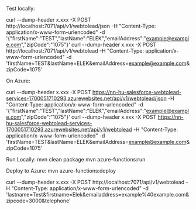 Test locally:


curl --dump-header x.xxx -X POST http://localhost:7071/api/v1/webtolead/json -H "Content-Type: application/x-www-form-urlencoded" -d '{"firstName":"TEST","lastName":"ELEK","emailAddress":"example@example.com","zipCode":"1075"}'
curl --dump-header x.xxx -X POST http://localhost:7071/api/v1/webtolead -H "Content-Type: application/x-www-form-urlencoded" -d 'firstName=TEST&lastName=ELEK&emailAddress=example@example.com&zipCode=1075'

On Azure:

curl --dump-header x.xxx -X POST https://nn-hu-salesforce-webtolead-services-1700051710293.azurewebsites.net/api/v1/webtolead/json -H "Content-Type: application/x-www-form-urlencoded" -d '{"firstName":"TEST","lastName":"ELEK","emailAddress":"example@example.com","zipCode":"1075"}'
curl --dump-header x.xxx -X POST https://nn-hu-salesforce-webtolead-services-1700051710293.azurewebsites.net/api/v1/webtolead -H "Content-Type: application/x-www-form-urlencoded" -d 'firstName=TEST&lastName=ELEK&emailAddress=example@example.com&zipCode=1075'


Run Locally:
mvn clean package
mvn azure-functions:run

Deploy to Azure:
mvn azure-functions:deploy


curl --dump-header x.xxx -X POST http://localhost:7071/api/v1/webtolead -H "Content-Type: application/x-www-form-urlencoded" -d 'lastname=Test&firstname=Elek&emailaddress=example%40example.com&zipcode=3000&telephone'
